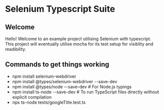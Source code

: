 # Selenium Typescript Suite

## Welcome

Hello! Welcome to an example project utilising Selenium with typescript. This project will eventually utilise mocha for its test setup for visiblity and readibility.

## Commands to get things working

- npm install selenium-webdriver
- npm install @types/selenium-webdriver --save-dev
- npm install @types/node --save-dev # For Node.js typings
- npm install ts-node --save-dev # To run TypeScript files directly without explicit compilation
- npx ts-node tests/googleTitle.test.ts
